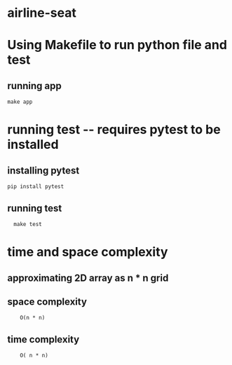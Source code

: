 # airline-seat
#

#  Using Makefile to run python file and test

## running app
    make app

# running test -- requires pytest to be installed 
  ## installing pytest 
    pip install pytest 
   ## running test
      make test
 # time and space complexity 
   ## approximating 2D array as n * n grid  
   
   ## space complexity
        O(n * n) 
   ## time complexity 
        O( n * n)
